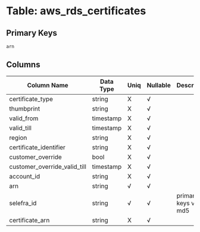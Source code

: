 # Table: aws_rds_certificates

## Primary Keys 

```
arn
```


## Columns 

|  Column Name   |  Data Type  | Uniq | Nullable | Description | 
|  ----  | ----  | ----  | ----  | ---- | 
| certificate_type | string | X | √ |  | 
| thumbprint | string | X | √ |  | 
| valid_from | timestamp | X | √ |  | 
| valid_till | timestamp | X | √ |  | 
| region | string | X | √ |  | 
| certificate_identifier | string | X | √ |  | 
| customer_override | bool | X | √ |  | 
| customer_override_valid_till | timestamp | X | √ |  | 
| account_id | string | X | √ |  | 
| arn | string | √ | √ |  | 
| selefra_id | string | √ | √ | primary keys value md5 | 
| certificate_arn | string | X | √ |  | 


